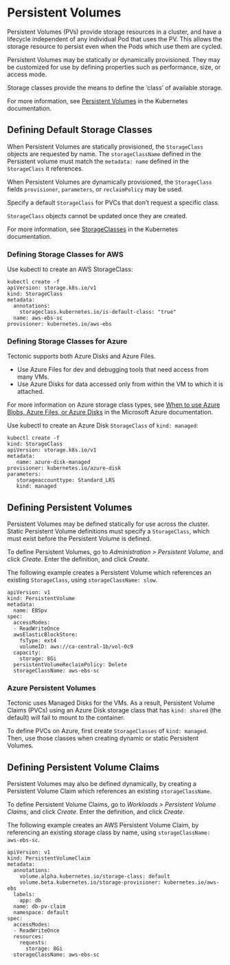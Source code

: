 # Persistent Volumes

Persistent Volumes (PVs) provide storage resources in a cluster, and have a lifecycle independent of any individual Pod that uses the PV. This allows the storage resource to persist even when the Pods which use them are cycled.

Persistent Volumes may be statically or dynamically provisioned. They may be customized for use by defining properties such as performance, size, or access mode.

Storage classes provide the means to define the ‘class’ of available storage.

For more information, see [Persistent Volumes][persistent-volumes] in the Kubernetes documentation.

## Defining Default Storage Classes

When Persistent Volumes are statically provisioned, the `StorageClass` objects are requested by name. The `storageClassName` defined in the Persistent volume must match the `metadata:
 name` defined in the `StorageClass` it references.

When Persistent Volumes are dynamically provisioned, the `StorageClass` fields `provisioner`, `parameters`, or `reclaimPolicy` may be used.

Specify a default `StorageClass` for PVCs that don’t request a specific class.

`StorageClass` objects cannot be updated once they are created.

For more information, see [StorageClasses][storage-classes] in the Kubernetes documentation.

### Defining Storage Classes for AWS

Use kubectl to create an AWS StorageClass:

```
kubectl create -f
apiVersion: storage.k8s.io/v1
kind: StorageClass
metadata:
  annotations:
    storageclass.kubernetes.io/is-default-class: "true"
  name: aws-ebs-sc
provisioner: kubernetes.io/aws-ebs
```

### Defining Storage Classes for Azure

Tectonic supports both Azure Disks and Azure Files.
* Use Azure Files for dev and debugging tools that need access from many VMs.
* Use Azure Disks for data accessed only from within the VM to which it is attached.

For more information on Azure storage class types, see [When to use Azure Blobs, Azure Files, or Azure Disks][azure-blobs] in the Microsoft Azure documentation.

Use kubectl to create an Azure Disk `StorageClass` of `kind: managed`:

```
kubectl create -f
kind: StorageClass
apiVersion: storage.k8s.io/v1
metadata:
   name: azure-disk-managed
provisioner: kubernetes.io/azure-disk
parameters:
   storageaccounttype: Standard_LRS
   kind: managed
```

## Defining Persistent Volumes

Persistent Volumes may be defined statically for use across the cluster. Static Persistent Volume definitions must specify a `StorageClass`, which must exist before the Persistent Volume is defined.

To define Persistent Volumes, go to *Administration > Persistent Volume*, and click *Create*. Enter the definition, and click *Create*.

The following example creates a Persistent Volume which references an existing `StorageClass`, using `storageClassName: slow`.

```
apiVersion: v1
kind: PersistentVolume
metadata:
  name: EBSpv
spec:
  accessModes:
  - ReadWriteOnce
  awsElasticBlockStore:
    fsType: ext4
    volumeID: aws://ca-central-1b/vol-0c9
  capacity:
    storage: 8Gi
  persistentVolumeReclaimPolicy: Delete
  storageClassName: aws-ebs-sc
```

### Azure Persistent Volumes

Tectonic uses Managed Disks for the VMs. As a result, Persistent Volume Claims (PVCs) using an Azure Disk storage class that has `kind: shared` (the default) will fail to mount to the container.

To define PVCs on Azure, first create `StorageClasses` of `kind: managed`. Then, use those classes when creating dynamic or static Persistent Volumes.

## Defining Persistent Volume Claims

Persistent Volumes may also be defined dynamically, by creating a Persistent Volume Claim which references an existing `storageClassName`.

To define Persistent Volume Claims, go to *Workloads > Persistent Volume Claims*, and click *Create*. Enter the definition, and click *Create*.

The following example creates an AWS Persistent Volume Claim, by referencing an existing storage class by name, using `storageClassName: aws-ebs-sc`.

```
apiVersion: v1
kind: PersistentVolumeClaim
metadata:
  annotations:
    volume.alpha.kubernetes.io/storage-class: default
    volume.beta.kubernetes.io/storage-provisioner: kubernetes.io/aws-ebs
  labels:
    app: db
  name: db-pv-claim
  namespace: default
spec:
  accessModes:
  - ReadWriteOnce
  resources:
    requests:
      storage: 8Gi
  storageClassName: aws-ebs-sc
```


[azure-blobs]: https://docs.microsoft.com/en-us/azure/storage/common/storage-decide-blobs-files-disks
[storage-classes]: https://kubernetes.io/docs/concepts/storage/persistent-volumes/#storageclasses
[persistent-volumes]: https://kubernetes.io/docs/concepts/storage/persistent-volumes
